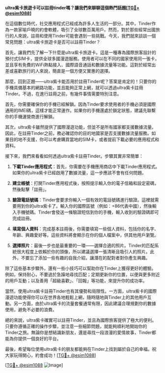 **ultra紫卡旅遊卡可以註冊tinder嗎？讓我們來聊聊這個熱門話題[[TG💪+ @esim1088](https://t.me/s/esim1088)]**

在這個數位時代，社交應用程式已經成為許多人生活的一部分。其中，Tinder作為一款家喻戶曉的約會軟體，吸引了全球數百萬用戶。然而，對於那些經常出國旅行的人來說，註冊和使用Tinder可能會遇到一些挑戰。今天，我們就來談談一個常見問題：ultra紫卡旅遊卡是否可以註冊Tinder？

首先，讓我們先了解一下什麼是ultra紫卡旅遊卡。這是一種專為國際旅客設計的預付式SIM卡，提供全球多國漫遊服務。使用者可以在不同的國家使用同一張卡，並且享有免費的WiFi熱點接入、國際語音通話和數據流量等功能。這對於經常出差或喜歡旅行的人來說，簡直是一個方便又實惠的選擇。

那麼，回到正題——ultra紫卡能否用於註冊Tinder呢？答案是肯定的！只要你的手機具備基本的網路功能，並且能夠正常上網，就可以透過ultra紫卡註冊Tinder。不過，在進行註冊之前，有幾件事情需要特別注意。

首先，你需要確保你的手機已經解鎖。因為Tinder要求使用者的手機必須是國際通用的IMEI碼，這樣才能正常運作。如果你的手機還處於鎖定狀態，建議先聯繫你的手機運營商進行解鎖。

其次，ultra紫卡雖然提供了國際漫遊功能，但並不是所有國家都支援數據流量。因此，在註冊Tinder之前，務必確認你的目的地國家是否支援數據流量服務。如果目的地不支援，你可以考慮購買當地的SIM卡，或者提前下載必要的應用程式和資料。

接下來，我們來看看如何透過ultra紫卡註冊Tinder。步驟其實非常簡單：

1. **下載Tinder應用程式**：首先，你需要在手機應用商店中下載Tinder應用程式。如果你的ultra紫卡已經啟用了數據流量，這一步應該不會有任何問題。

2. **建立帳號**：打開Tinder應用程式後，按照提示輸入你的電子信箱和設定密碼，然後點擊「註冊」。

3. **驗證電話號碼**：Tinder會要求你輸入一個有效的電話號碼進行驗證。這裡就需要用到你的ultra紫卡了。輸入你的國際區號（例如：+86代表中國），然後輸入手機號碼。Tinder會發送一條驗證短信到你的手機，輸入收到的驗證碼即可完成註冊。

4. **填寫個人資料**：完成基本註冊後，你需要填寫一些個人資料，包括你的名字、年齡、興趣愛好等。這些資料將會顯示在你的個人檔案中，供其他用戶瀏覽。

5. **選擇照片**：最後一步也是最重要的一環——選擇合適的照片。Tinder的匹配系統很大程度上依賴於你的頭像，所以建議選擇一張清晰且吸引人的照片。此外，不要忘了添加一些有趣的自我介紹，讓潛在的配對者對你產生興趣。

除了這些基本步驟外，還有一些小技巧可以幫助你在Tinder上獲得更好的體驗。例如，保持耐心，不要過於急躁地尋找匹配；定期更新你的位置，以便與更多附近的用戶互動；以及善用「超級喜歡」、「回報」等功能，來提升你的成功率。

當然，使用ultra紫卡註冊Tinder也有其優勢和局限性。一方面，ultra紫卡的國際漫遊功能使得你可以在世界各地輕鬆上網，隨時隨地與Tinder上的其他用戶互動。另一方面，由於ultra紫卡的流量套餐通常有限，因此建議合理規劃你的數據使用，避免不必要的浪費。

總的來說，ultra紫卡確實可以註冊Tinder，並且為國際旅客提供了極大的便利。只要你遵循正確的操作步驟，並注意一些細節問題，就能夠順利地開始你的Tinder之旅。無論你是想結識新朋友，還是尋找一段浪漫的愛情故事，Tinder都能為你提供一個良好的平台。

最後，希望每位使用ultra紫卡的朋友都能夠在Tinder上找到屬於自己的幸福。祝大家玩得開心，約會成功！[[TG💪+ @esim1088](https://t.me/s/esim1088)]

[[TG💪+ @esim1088](https://t.me/s/esim1088) ![Image](https://i.postimg.cc/4NQfJmqS/Snipaste-2025-05-13-00-14-12.png)]